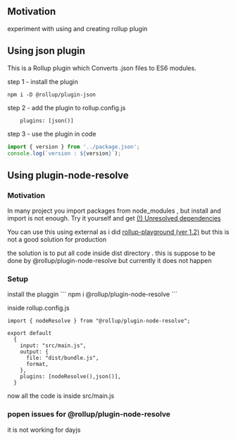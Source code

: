 <h2>Motivation</h2>
experiment with using and creating rollup plugin

<h2>Using json plugin</h2>
This is a Rollup plugin which Converts .json files to ES6 modules.


step 1 - install the plugin

```
npm i -D @rollup/plugin-json
```

step 2 - add the plugin to rollup.config.js

```
	plugins: [json()]
```

step 3 - use the plugin in code

```js
import { version } from '../package.json'; 
console.log(`version : ${version}`);
```

<h2>Using plugin-node-resolve</h2>
<h3>Motivation</h3>
<p>In many project you import packages from node_modules , but install and import is not enough. Try it yourself and get <a href='https://rollupjs.org/troubleshooting/#warning-treating-module-as-external-dependency'>(!) Unresolved dependencies</a></p>
<p>You can use this using external as i did <a href='https://github.com/NathanKr/rollup-playground'>rollup-playground (ver 1.2)</a> but this is not a good solution for production</p>
<p>the solution is to put all code inside dist directory . this is suppose to be done by @rollup/plugin-node-resolve but currently it does not happen</p>

<h3>Setup</h3>
install the pluggin
```
  npm i @rollup/plugin-node-resolve
```

inside rollup.config.js

```
import { nodeResolve } from "@rollup/plugin-node-resolve";

export default 
  {
    input: "src/main.js",
    output: {
      file: "dist/bundle.js",
      format,
    },
    plugins: [nodeResolve(),json()],
  }
```

now all the code is inside src/main.js

<h3>popen issues for @rollup/plugin-node-resolve</h3>
it is not working for dayjs